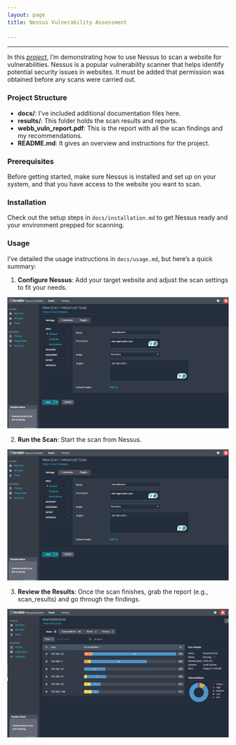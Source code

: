 ```yaml
---
layout: page
title: Nessus Vulnerability Assessment 

---
```




---


In this [_project_](https://github.com/elizabethude/webb_vulnscan), I’m demonstrating how to use Nessus to scan a website for vulnerabilities. Nessus is a popular vulnerability scanner that helps identify potential security issues in websites. It must be added that permission was obtained before any scans were carried out.

### Project Structure
- **docs/**: I’ve included additional documentation files here.
- **results/**: This folder holds the scan results and reports.
- **webb_vuln_report.pdf**: This is the report with all the scan findings and my recommendations.
- **README.md**: It gives an overview and instructions for the project.

### Prerequisites
Before getting started, make sure Nessus is installed and set up on your system, and that you have access to the website you want to scan.

### Installation
Check out the setup steps in `docs/installation.md` to get Nessus ready and your environment prepped for scanning.

### Usage
I’ve detailed the usage instructions in `docs/usage.md`, but here’s a quick summary:

1. **Configure Nessus**: Add your target website and adjust the scan settings to fit your needs.
 
![1](https://github.com/elizabethude/portfolio/blob/main/projectimages/nessusvulnscan/2.png?raw=true)

2. **Run the Scan**: Start the scan from Nessus.

![2](https://github.com/elizabethude/portfolio/blob/main/projectimages/nessusvulnscan/2.png?raw=true)

3. **Review the Results**: Once the scan finishes, grab the report (e.g., scan_results) and go through the findings.

![3](https://github.com/elizabethude/portfolio/blob/main/projectimages/nessusvulnscan/3.png?raw=true)

